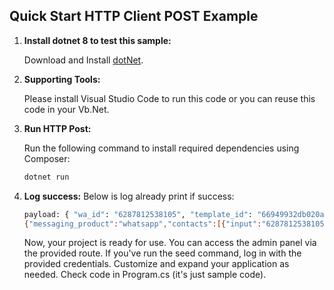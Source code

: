 ## Quick Start HTTP Client POST Example

1. **Install dotnet 8 to test this sample:**

    Download and Install [dotNet](https://dotnet.microsoft.com/en-us/download).

2. **Supporting Tools:**

    Please install Visual Studio Code to run this code or you can reuse this code in your Vb.Net.

3. **Run HTTP Post:**

    Run the following command to install required dependencies using Composer:

    ```bash
    dotnet run
    ```

4. **Log success:**
   Below is log already print if success:

    ```bash
    payload: { "wa_id": "6287812538105", "template_id": "66949932db020a0e202048ae", "components": [] }
    {"messaging_product":"whatsapp","contacts":[{"input":"6287812538105","wa_id":"6287812538105"}],"messages":[{"id":"wamid.HBgNNjI4NzgxMjUzODEwNRUCABEYEjBFQzkwNTA0MDY4MzI4MTYxQgA=","message_status":"accepted"}]}
    ```

    Now, your project is ready for use. You can access the admin panel via the provided route. If you've run the seed command, log in with the provided credentials. Customize and expand your application as needed. Check code in Program.cs (it's just sample code).